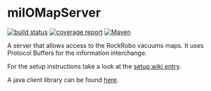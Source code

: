 # miIOMapServer
[![build status](https://git.sg-o.de/root/miIOMapServer/badges/master/build.svg)](https://git.sg-o.de/root/miIOMapServer) [![coverage report](https://git.sg-o.de/root/miIOMapServer/badges/master/coverage.svg)](https://git.sg-o.de/root/miIOMapServer/wikis/report) [![Maven](https://img.shields.io/maven-central/v/de.sg-o.app/miioMapServer.svg)](https://maven-badges.herokuapp.com/maven-central/de.sg-o.app/miioMapServer)

A server that allows access to the RockRobo vacuums maps. It uses Protocol Buffers for the information interchange.

For the setup instructions take a look at the [setup wiki entry](https://github.com/SG-O/miIOMapServer/wiki/Setup).

A java client library can be found [here](https://github.com/SG-O/miIOMapClient).
